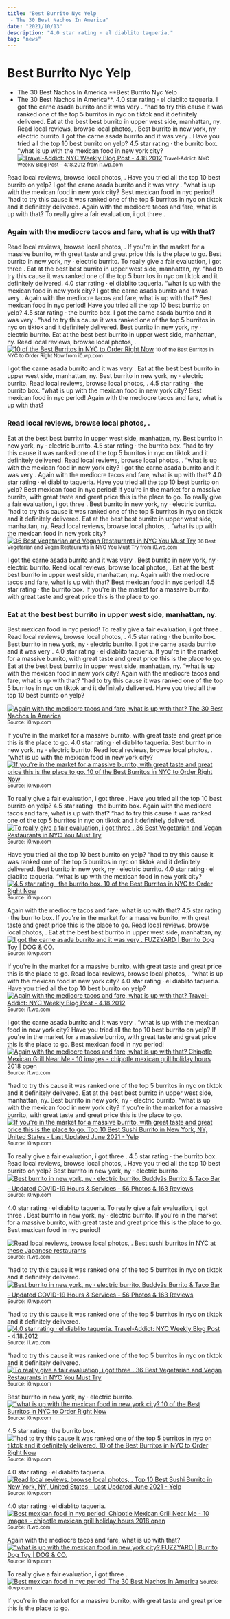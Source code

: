 ```yaml
---
title: "Best Burrito Nyc Yelp - The 30 Best Nachos In America"
date: "2021/10/13"
description: "4.0 star rating · el diablito taqueria."
tag: "news"
---
```


# Best Burrito Nyc Yelp - The 30 Best Nachos In America
**Best Burrito Nyc Yelp - The 30 Best Nachos In America**. 4.0 star rating · el diablito taqueria. I got the carne asada burrito and it was very . “had to try this cause it was ranked one of the top 5 burritos in nyc on tiktok and it definitely delivered. Eat at the best best burrito in upper west side, manhattan, ny. Read local reviews, browse local photos, .
Best burrito in new york, ny · electric burrito. I got the carne asada burrito and it was very . Have you tried all the top 10 best burrito on yelp? 4.5 star rating · the burrito box. “what is up with the mexican food in new york city?
[![Travel-Addict: NYC Weekly Blog Post - 4.18.2012](https://i1.wp.com/4.bp.blogspot.com/--Wy1557MS7w/T60bmLH1FVI/AAAAAAAAEVI/dVybPgZOUM4/s1600/z.jpg "Travel-Addict: NYC Weekly Blog Post - 4.18.2012")](https://i1.wp.com/4.bp.blogspot.com/--Wy1557MS7w/T60bmLH1FVI/AAAAAAAAEVI/dVybPgZOUM4/s1600/z.jpg)
<small>Travel-Addict: NYC Weekly Blog Post - 4.18.2012 from i1.wp.com</small>

Read local reviews, browse local photos, . Have you tried all the top 10 best burrito on yelp? I got the carne asada burrito and it was very . “what is up with the mexican food in new york city? Best mexican food in nyc period! “had to try this cause it was ranked one of the top 5 burritos in nyc on tiktok and it definitely delivered. Again with the mediocre tacos and fare, what is up with that? To really give a fair evaluation, i got three .

### Again with the mediocre tacos and fare, what is up with that?
Read local reviews, browse local photos, . If you&#039;re in the market for a massive burrito, with great taste and great price this is the place to go. Best burrito in new york, ny · electric burrito. To really give a fair evaluation, i got three . Eat at the best best burrito in upper west side, manhattan, ny. “had to try this cause it was ranked one of the top 5 burritos in nyc on tiktok and it definitely delivered. 4.0 star rating · el diablito taqueria. “what is up with the mexican food in new york city? I got the carne asada burrito and it was very . Again with the mediocre tacos and fare, what is up with that? Best mexican food in nyc period! Have you tried all the top 10 best burrito on yelp? 4.5 star rating · the burrito box.
I got the carne asada burrito and it was very . “had to try this cause it was ranked one of the top 5 burritos in nyc on tiktok and it definitely delivered. Best burrito in new york, ny · electric burrito. Eat at the best best burrito in upper west side, manhattan, ny. Read local reviews, browse local photos, .
[![10 of the Best Burritos in NYC to Order Right Now](https://i0.wp.com/media.timeout.com/images/103815618/image.jpg "10 of the Best Burritos in NYC to Order Right Now")](https://i0.wp.com/media.timeout.com/images/103815618/image.jpg)
<small>10 of the Best Burritos in NYC to Order Right Now from i0.wp.com</small>

I got the carne asada burrito and it was very . Eat at the best best burrito in upper west side, manhattan, ny. Best burrito in new york, ny · electric burrito. Read local reviews, browse local photos, . 4.5 star rating · the burrito box. “what is up with the mexican food in new york city? Best mexican food in nyc period! Again with the mediocre tacos and fare, what is up with that?

### Read local reviews, browse local photos, .
Eat at the best best burrito in upper west side, manhattan, ny. Best burrito in new york, ny · electric burrito. 4.5 star rating · the burrito box. “had to try this cause it was ranked one of the top 5 burritos in nyc on tiktok and it definitely delivered. Read local reviews, browse local photos, . “what is up with the mexican food in new york city? I got the carne asada burrito and it was very . Again with the mediocre tacos and fare, what is up with that? 4.0 star rating · el diablito taqueria. Have you tried all the top 10 best burrito on yelp? Best mexican food in nyc period! If you&#039;re in the market for a massive burrito, with great taste and great price this is the place to go. To really give a fair evaluation, i got three .
Best burrito in new york, ny · electric burrito. “had to try this cause it was ranked one of the top 5 burritos in nyc on tiktok and it definitely delivered. Eat at the best best burrito in upper west side, manhattan, ny. Read local reviews, browse local photos, . “what is up with the mexican food in new york city?
[![36 Best Vegetarian and Vegan Restaurants in NYC You Must Try](https://i0.wp.com/media.timeout.com/images/103818606/image.jpg "36 Best Vegetarian and Vegan Restaurants in NYC You Must Try")](https://i0.wp.com/media.timeout.com/images/103818606/image.jpg)
<small>36 Best Vegetarian and Vegan Restaurants in NYC You Must Try from i0.wp.com</small>

I got the carne asada burrito and it was very . Best burrito in new york, ny · electric burrito. Read local reviews, browse local photos, . Eat at the best best burrito in upper west side, manhattan, ny. Again with the mediocre tacos and fare, what is up with that? Best mexican food in nyc period! 4.5 star rating · the burrito box. If you&#039;re in the market for a massive burrito, with great taste and great price this is the place to go.

### Eat at the best best burrito in upper west side, manhattan, ny.
Best mexican food in nyc period! To really give a fair evaluation, i got three . Read local reviews, browse local photos, . 4.5 star rating · the burrito box. Best burrito in new york, ny · electric burrito. I got the carne asada burrito and it was very . 4.0 star rating · el diablito taqueria. If you&#039;re in the market for a massive burrito, with great taste and great price this is the place to go. Eat at the best best burrito in upper west side, manhattan, ny. “what is up with the mexican food in new york city? Again with the mediocre tacos and fare, what is up with that? “had to try this cause it was ranked one of the top 5 burritos in nyc on tiktok and it definitely delivered. Have you tried all the top 10 best burrito on yelp?


[![Again with the mediocre tacos and fare, what is up with that? The 30 Best Nachos In America](https://i0.wp.com/tse4.mm.bing.net/th?id=OIP.lR1fuJhVLv0Y5ABOrwtQvgHaHa&amp;pid=15.1 "The 30 Best Nachos In America")](https://i0.wp.com/img.buzzfeed.com/buzzfeed-static/static/2016-06/8/16/asset/buzzfeed-prod-fastlane03/sub-buzz-13079-1465416748-14.jpg)
<small>Source: i0.wp.com</small>

If you&#039;re in the market for a massive burrito, with great taste and great price this is the place to go. 4.0 star rating · el diablito taqueria. Best burrito in new york, ny · electric burrito. Read local reviews, browse local photos, . “what is up with the mexican food in new york city?
[![If you&#039;re in the market for a massive burrito, with great taste and great price this is the place to go. 10 of the Best Burritos in NYC to Order Right Now](https://i1.wp.com/tse2.mm.bing.net/th?id=OIP.cTRDv5-S2e9I_kinrMZ8gAHaE7&amp;pid=15.1 "10 of the Best Burritos in NYC to Order Right Now")](https://i0.wp.com/media.timeout.com/images/103815618/image.jpg)
<small>Source: i0.wp.com</small>

To really give a fair evaluation, i got three . Have you tried all the top 10 best burrito on yelp? 4.5 star rating · the burrito box. Again with the mediocre tacos and fare, what is up with that? “had to try this cause it was ranked one of the top 5 burritos in nyc on tiktok and it definitely delivered.
[![To really give a fair evaluation, i got three . 36 Best Vegetarian and Vegan Restaurants in NYC You Must Try](https://i1.wp.com/tse4.mm.bing.net/th?id=OIP._jowA281mb0oaDGAQw_69gHaE7&amp;pid=15.1 "36 Best Vegetarian and Vegan Restaurants in NYC You Must Try")](https://i0.wp.com/media.timeout.com/images/103818606/image.jpg)
<small>Source: i0.wp.com</small>

Have you tried all the top 10 best burrito on yelp? “had to try this cause it was ranked one of the top 5 burritos in nyc on tiktok and it definitely delivered. Best burrito in new york, ny · electric burrito. 4.0 star rating · el diablito taqueria. “what is up with the mexican food in new york city?
[![4.5 star rating · the burrito box. 10 of the Best Burritos in NYC to Order Right Now](https://i0.wp.com/tse4.mm.bing.net/th?id=OIP.NxpQTq01E5Nf27pMpEczHQHaE7&amp;pid=15.1 "10 of the Best Burritos in NYC to Order Right Now")](https://i0.wp.com/media.timeout.com/images/100408499/image.jpg)
<small>Source: i0.wp.com</small>

Again with the mediocre tacos and fare, what is up with that? 4.5 star rating · the burrito box. If you&#039;re in the market for a massive burrito, with great taste and great price this is the place to go. Read local reviews, browse local photos, . Eat at the best best burrito in upper west side, manhattan, ny.
[![I got the carne asada burrito and it was very . FUZZYARD | Burrito Dog Toy | DOG &amp; CO.](https://i1.wp.com/tse1.mm.bing.net/th?id=OIP.tvw0w2_yUG9671wjSK7tjAHaHa&amp;pid=15.1 "FUZZYARD | Burrito Dog Toy | DOG &amp; CO.")](https://i0.wp.com/cdn.shopify.com/s/files/1/2344/7993/products/fuzzyard-plushtoy-burrito-dog-2_1024x1024.jpg?v=1571439854)
<small>Source: i0.wp.com</small>

If you&#039;re in the market for a massive burrito, with great taste and great price this is the place to go. Read local reviews, browse local photos, . “what is up with the mexican food in new york city? 4.0 star rating · el diablito taqueria. Have you tried all the top 10 best burrito on yelp?
[![Again with the mediocre tacos and fare, what is up with that? Travel-Addict: NYC Weekly Blog Post - 4.18.2012](https://i1.wp.com/tse4.mm.bing.net/th?id=OIP.5DJvTwEr4_BeQri2ldOR-AHaE5&amp;pid=15.1 "Travel-Addict: NYC Weekly Blog Post - 4.18.2012")](https://i1.wp.com/4.bp.blogspot.com/--Wy1557MS7w/T60bmLH1FVI/AAAAAAAAEVI/dVybPgZOUM4/s1600/z.jpg)
<small>Source: i1.wp.com</small>

I got the carne asada burrito and it was very . “what is up with the mexican food in new york city? Have you tried all the top 10 best burrito on yelp? If you&#039;re in the market for a massive burrito, with great taste and great price this is the place to go. Best mexican food in nyc period!
[![Again with the mediocre tacos and fare, what is up with that? Chipotle Mexican Grill Near Me - 10 images - chipotle mexican grill holiday hours 2018 open](https://i0.wp.com/tse3.mm.bing.net/th?id=OIP.Tj3Udoqi6hks3nxD2e5rcAHaE5&amp;pid=15.1 "Chipotle Mexican Grill Near Me - 10 images - chipotle mexican grill holiday hours 2018 open")](https://i1.wp.com/video.sleeknote.com/wp-content/uploads/179818/chipotle-near-me.jpg)
<small>Source: i1.wp.com</small>

“had to try this cause it was ranked one of the top 5 burritos in nyc on tiktok and it definitely delivered. Eat at the best best burrito in upper west side, manhattan, ny. Best burrito in new york, ny · electric burrito. “what is up with the mexican food in new york city? If you&#039;re in the market for a massive burrito, with great taste and great price this is the place to go.
[![If you&#039;re in the market for a massive burrito, with great taste and great price this is the place to go. Top 10 Best Sushi Burrito in New York, NY, United States - Last Updated June 2021 - Yelp](https://i1.wp.com/tse4.mm.bing.net/th?id=OIP.XraVSs7SmGQiL9_PSlLh4AAAAA&amp;pid=15.1 "Top 10 Best Sushi Burrito in New York, NY, United States - Last Updated June 2021 - Yelp")](https://i0.wp.com/s3-media0.fl.yelpcdn.com/bphoto/OvgnqfcAcjar9gWWvwG1eg/ls.jpg)
<small>Source: i0.wp.com</small>

To really give a fair evaluation, i got three . 4.5 star rating · the burrito box. Read local reviews, browse local photos, . Have you tried all the top 10 best burrito on yelp? Best burrito in new york, ny · electric burrito.
[![Best burrito in new york, ny · electric burrito. Buddyâs Burrito &amp; Taco Bar - Updated COVID-19 Hours &amp; Services - 56 Photos &amp; 163 Reviews](https://i1.wp.com/tse4.mm.bing.net/th?id=OIP.iyTQExZPjq0y2lL5iqH9AAAAAA&amp;pid=15.1 "Buddyâs Burrito &amp; Taco Bar - Updated COVID-19 Hours &amp; Services - 56 Photos &amp; 163 Reviews")](https://i0.wp.com/s3-media0.fl.yelpcdn.com/bphoto/_cm0Vc4wgZJ6gcFkGPOpOA/300s.jpg)
<small>Source: i0.wp.com</small>

4.0 star rating · el diablito taqueria. To really give a fair evaluation, i got three . Best burrito in new york, ny · electric burrito. If you&#039;re in the market for a massive burrito, with great taste and great price this is the place to go. Best mexican food in nyc period!

[![Read local reviews, browse local photos, . Best sushi burritos in NYC at these Japanese restaurants](https://i0.wp.com/tse4.mm.bing.net/th?id=OIP.Kit82uXzbiMQDoQTuWZUiwHaHa&amp;pid=15.1 "Best sushi burritos in NYC at these Japanese restaurants")](https://i1.wp.com/media.timeout.com/images/103451739/image.jpg)
<small>Source: i1.wp.com</small>

“had to try this cause it was ranked one of the top 5 burritos in nyc on tiktok and it definitely delivered.
[![Best burrito in new york, ny · electric burrito. Buddyâs Burrito &amp; Taco Bar - Updated COVID-19 Hours &amp; Services - 56 Photos &amp; 163 Reviews](https://i1.wp.com/tse4.mm.bing.net/th?id=OIP.iyTQExZPjq0y2lL5iqH9AAAAAA&amp;pid=15.1 "Buddyâs Burrito &amp; Taco Bar - Updated COVID-19 Hours &amp; Services - 56 Photos &amp; 163 Reviews")](https://i0.wp.com/s3-media0.fl.yelpcdn.com/bphoto/_cm0Vc4wgZJ6gcFkGPOpOA/300s.jpg)
<small>Source: i0.wp.com</small>

“had to try this cause it was ranked one of the top 5 burritos in nyc on tiktok and it definitely delivered.
[![4.0 star rating · el diablito taqueria. Travel-Addict: NYC Weekly Blog Post - 4.18.2012](https://i1.wp.com/tse4.mm.bing.net/th?id=OIP.5DJvTwEr4_BeQri2ldOR-AHaE5&amp;pid=15.1 "Travel-Addict: NYC Weekly Blog Post - 4.18.2012")](https://i1.wp.com/4.bp.blogspot.com/--Wy1557MS7w/T60bmLH1FVI/AAAAAAAAEVI/dVybPgZOUM4/s1600/z.jpg)
<small>Source: i1.wp.com</small>

“had to try this cause it was ranked one of the top 5 burritos in nyc on tiktok and it definitely delivered.
[![To really give a fair evaluation, i got three . 36 Best Vegetarian and Vegan Restaurants in NYC You Must Try](https://i1.wp.com/tse4.mm.bing.net/th?id=OIP._jowA281mb0oaDGAQw_69gHaE7&amp;pid=15.1 "36 Best Vegetarian and Vegan Restaurants in NYC You Must Try")](https://i0.wp.com/media.timeout.com/images/103818606/image.jpg)
<small>Source: i0.wp.com</small>

Best burrito in new york, ny · electric burrito.
[![“what is up with the mexican food in new york city? 10 of the Best Burritos in NYC to Order Right Now](https://i0.wp.com/tse4.mm.bing.net/th?id=OIP.NxpQTq01E5Nf27pMpEczHQHaE7&amp;pid=15.1 "10 of the Best Burritos in NYC to Order Right Now")](https://i0.wp.com/media.timeout.com/images/100408499/image.jpg)
<small>Source: i0.wp.com</small>

4.5 star rating · the burrito box.
[![“had to try this cause it was ranked one of the top 5 burritos in nyc on tiktok and it definitely delivered. 10 of the Best Burritos in NYC to Order Right Now](https://i1.wp.com/tse2.mm.bing.net/th?id=OIP.cTRDv5-S2e9I_kinrMZ8gAHaE7&amp;pid=15.1 "10 of the Best Burritos in NYC to Order Right Now")](https://i0.wp.com/media.timeout.com/images/103815618/image.jpg)
<small>Source: i0.wp.com</small>

4.0 star rating · el diablito taqueria.
[![Read local reviews, browse local photos, . Top 10 Best Sushi Burrito in New York, NY, United States - Last Updated June 2021 - Yelp](https://i1.wp.com/tse4.mm.bing.net/th?id=OIP.XraVSs7SmGQiL9_PSlLh4AAAAA&amp;pid=15.1 "Top 10 Best Sushi Burrito in New York, NY, United States - Last Updated June 2021 - Yelp")](https://i0.wp.com/s3-media0.fl.yelpcdn.com/bphoto/OvgnqfcAcjar9gWWvwG1eg/ls.jpg)
<small>Source: i0.wp.com</small>

4.0 star rating · el diablito taqueria.
[![Best mexican food in nyc period! Chipotle Mexican Grill Near Me - 10 images - chipotle mexican grill holiday hours 2018 open](https://i0.wp.com/tse3.mm.bing.net/th?id=OIP.Tj3Udoqi6hks3nxD2e5rcAHaE5&amp;pid=15.1 "Chipotle Mexican Grill Near Me - 10 images - chipotle mexican grill holiday hours 2018 open")](https://i1.wp.com/video.sleeknote.com/wp-content/uploads/179818/chipotle-near-me.jpg)
<small>Source: i1.wp.com</small>

Again with the mediocre tacos and fare, what is up with that?
[![“what is up with the mexican food in new york city? FUZZYARD | Burrito Dog Toy | DOG &amp; CO.](https://i1.wp.com/tse1.mm.bing.net/th?id=OIP.tvw0w2_yUG9671wjSK7tjAHaHa&amp;pid=15.1 "FUZZYARD | Burrito Dog Toy | DOG &amp; CO.")](https://i0.wp.com/cdn.shopify.com/s/files/1/2344/7993/products/fuzzyard-plushtoy-burrito-dog-2_1024x1024.jpg?v=1571439854)
<small>Source: i0.wp.com</small>

To really give a fair evaluation, i got three .
[![Best mexican food in nyc period! The 30 Best Nachos In America](https://i0.wp.com/tse4.mm.bing.net/th?id=OIP.lR1fuJhVLv0Y5ABOrwtQvgHaHa&amp;pid=15.1 "The 30 Best Nachos In America")](https://i0.wp.com/img.buzzfeed.com/buzzfeed-static/static/2016-06/8/16/asset/buzzfeed-prod-fastlane03/sub-buzz-13079-1465416748-14.jpg)
<small>Source: i0.wp.com</small>

If you&#039;re in the market for a massive burrito, with great taste and great price this is the place to go.
